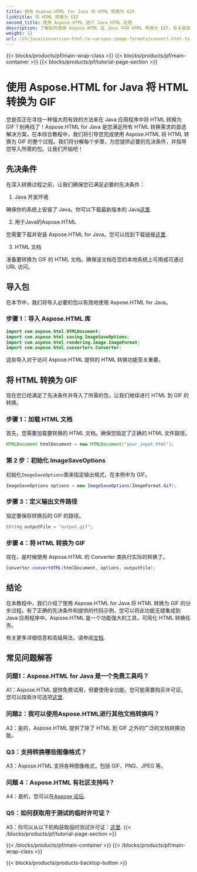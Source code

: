 ```yaml
---
title: 使用 Aspose.HTML for Java 将 HTML 转换为 GIF
linktitle: 将 HTML 转换为 GIF
second_title: 使用 Aspose.HTML 进行 Java HTML 处理
description: 了解如何使用 Aspose.HTML 在 Java 中将 HTML 转换为 GIF。有关高效 HTML 到 GIF 转换的全面分步指南。
weight: 11
url: /zh/java/conversion-html-to-various-image-formats/convert-html-to-gif/
---
```


{{< blocks/products/pf/main-wrap-class >}}
{{< blocks/products/pf/main-container >}}
{{< blocks/products/pf/tutorial-page-section >}}

# 使用 Aspose.HTML for Java 将 HTML 转换为 GIF

您是否正在寻找一种强大而有效的方法来在 Java 应用程序中将 HTML 转换为 GIF？别再找了！Aspose.HTML for Java 是您满足所有 HTML 转换需求的首选解决方案。在本综合教程中，我们将引导您完成使用 Aspose.HTML 将 HTML 转换为 GIF 的整个过程。我们将分解每个步骤，为您提供必要的先决条件，并指导您导入所需的包。让我们开始吧！

## 先决条件

在深入转换过程之前，让我们确保您已满足必要的先决条件：

1. Java 开发环境

确保你的系统上安装了 Java。你可以下载最新版本的 Java[这里](https://www.oracle.com/java/technologies/javase-downloads.html).

2. 用于Java的Aspose.HTML

您需要下载并安装 Aspose.HTML for Java。您可以找到下载链接[这里](https://releases.aspose.com/html/java/).

3. HTML 文档

准备要转换为 GIF 的 HTML 文档。确保该文档在您的本地系统上可用或可通过 URL 访问。

## 导入包

在本节中，我们将导入必要的包以有效地使用 Aspose.HTML for Java。 

### 步骤 1：导入 Aspose.HTML 库

```java
import com.aspose.html.HTMLDocument;
import com.aspose.html.saving.ImageSaveOptions;
import com.aspose.html.rendering.image.ImageFormat;
import com.aspose.html.converters.Converter;
```

这些导入对于访问 Aspose.HTML 提供的 HTML 转换功能至关重要。

## 将 HTML 转换为 GIF

现在您已经满足了先决条件并导入了所需的包，让我们继续进行 HTML 到 GIF 的转换。

### 步骤 1：加载 HTML 文档

首先，您需要加载要转换的 HTML 文档。确保您指定了正确的 HTML 文件路径。

```java
HTMLDocument htmlDocument = new HTMLDocument("your_input.html");
```

### 第 2 步：初始化 ImageSaveOptions

初始化`ImageSaveOptions`类来指定输出格式，在本例中为 GIF。

```java
ImageSaveOptions options = new ImageSaveOptions(ImageFormat.Gif);
```

### 步骤 3：定义输出文件路径

指定要保存转换后的 GIF 的路径。

```java
String outputFile = "output.gif";
```

### 步骤 4：将 HTML 转换为 GIF

现在，是时候使用 Aspose.HTML 的 Converter 类执行实际的转换了。

```java
Converter.convertHTML(htmlDocument, options, outputFile);
```

## 结论

在本教程中，我们介绍了使用 Aspose.HTML for Java 将 HTML 转换为 GIF 的分步过程。有了正确的先决条件和提供的代码示例，您可以将此功能无缝集成到 Java 应用程序中。Aspose.HTML 是一个功能强大的工具，可简化 HTML 转换任务。

有关更多详细信息和高级用法，请参阅[文档](https://reference.aspose.com/html/java/).

## 常见问题解答

### 问题1：Aspose.HTML for Java 是一个免费工具吗？

A1：Aspose.HTML 提供免费试用，但要使用全功能，您可能需要购买许可证。您可以探索许可选项[这里](https://purchase.aspose.com/buy).

### 问题2：我可以使用Aspose.HTML进行其他文档转换吗？

A2：是的，Aspose.HTML 提供了除了 HTML 到 GIF 之外的广泛的文档转换功能。

### Q3：支持转换哪些图像格式？

A3：Aspose.HTML 支持各种图像格式，包括 GIF、PNG、JPEG 等。

### 问题 4：Aspose.HTML 有社区支持吗？

 A4：是的，您可以在[Aspose 论坛](https://forum.aspose.com/).

### Q5：如何获取用于测试的临时许可证？

 A5：你可以从以下机构获取临时测试许可证：[这里](https://purchase.aspose.com/temporary-license/).
{{< /blocks/products/pf/tutorial-page-section >}}

{{< /blocks/products/pf/main-container >}}
{{< /blocks/products/pf/main-wrap-class >}}

{{< blocks/products/products-backtop-button >}}
